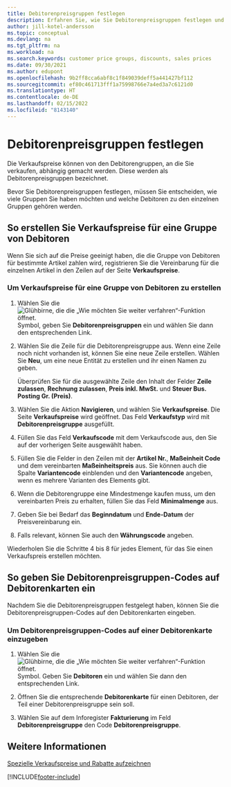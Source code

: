 ```yaml
---
title: Debitorenpreisgruppen festlegen
description: Erfahren Sie, wie Sie Debitorenpreisgruppen festlegen und Verkaufspreise für diese Gruppen erstellen.
author: jill-kotel-andersson
ms.topic: conceptual
ms.devlang: na
ms.tgt_pltfrm: na
ms.workload: na
ms.search.keywords: customer price groups, discounts, sales prices
ms.date: 09/30/2021
ms.author: edupont
ms.openlocfilehash: 9b2ff8cca6abf8c1f849039deff5a441427bf112
ms.sourcegitcommit: ef80c461713fff1a75998766e7a4ed3a7c6121d0
ms.translationtype: HT
ms.contentlocale: de-DE
ms.lasthandoff: 02/15/2022
ms.locfileid: "8143140"
---
```

# <a name="set-up-customer-price-groups"></a>Debitorenpreisgruppen festlegen
  
Die Verkaufspreise können von den Debitorengruppen, an die Sie verkaufen, abhängig gemacht werden. Diese werden als Debitorenpreisgruppen bezeichnet.

Bevor Sie Debitorenpreisgruppen festlegen, müssen Sie entscheiden, wie viele Gruppen Sie haben möchten und welche Debitoren zu den einzelnen Gruppen gehören werden.  

## <a name="how-to-create-sales-prices-for-a-group-of-customers"></a>So erstellen Sie Verkaufspreise für eine Gruppe von Debitoren  

Wenn Sie sich auf die Preise geeinigt haben, die die Gruppe von Debitoren für bestimmte Artikel zahlen wird, registrieren Sie die Vereinbarung für die einzelnen Artikel in den Zeilen auf der Seite **Verkaufspreise**.

### <a name="to-create-sales-prices-for-a-group-of-customers"></a>Um Verkaufspreise für eine Gruppe von Debitoren zu erstellen

1. Wählen Sie die ![Glühbirne, die die „Wie möchten Sie weiter verfahren“-Funktion öffnet.](media/ui-search/search_small.png "Sagen Sie mir, was Sie tun möchten") Symbol, geben Sie **Debitorenpreisgruppen** ein und wählen Sie dann den entsprechenden Link.  

2. Wählen Sie die Zeile für die Debitorenpreisgruppe aus. Wenn eine Zeile noch nicht vorhanden ist, können Sie eine neue Zeile erstellen. Wählen Sie **Neu**, um eine neue Entität zu erstellen und ihr einen Namen zu geben.  
    
    Überprüfen Sie für die ausgewählte Zeile den Inhalt der Felder **Zeile zulassen**, **Rechnung zulassen**, **Preis inkl. MwSt.** und **Steuer Bus. Posting Gr. (Preis)**. 
  
3. Wählen Sie die Aktion **Navigieren**, und wählen Sie **Verkaufspreise**. Die Seite **Verkaufspreise** wird geöffnet. Das Feld **Verkaufstyp** wird mit **Debitorenpreisgruppe** ausgefüllt.  
  
4. Füllen Sie das Feld **Verkaufscode** mit dem Verkaufscode aus, den Sie auf der vorherigen Seite ausgewählt haben.  
  
5. Füllen Sie die Felder in den Zeilen mit der **Artikel Nr.**, **Maßeinheit Code** und dem vereinbarten **Maßeinheitspreis** aus. Sie können auch die Spalte **Variantencode** einblenden und den **Variantencode** angeben, wenn es mehrere Varianten des Elements gibt.  
  
6. Wenn die Debitorengruppe eine Mindestmenge kaufen muss, um den vereinbarten Preis zu erhalten, füllen Sie das Feld **Minimalmenge** aus.  

7. Geben Sie bei Bedarf das **Beginndatum** und **Ende-Datum** der Preisvereinbarung ein.  
  
8. Falls relevant, können Sie auch den **Währungscode** angeben.

Wiederholen Sie die Schritte 4 bis 8 für jedes Element, für das Sie einen Verkaufspreis erstellen möchten.

## <a name="how-to-enter-customer-price-group-codes-on-customer-cards"></a>So geben Sie Debitorenpreisgruppen-Codes auf Debitorenkarten ein  

Nachdem Sie die Debitorenpreisgruppen festgelegt haben, können Sie die Debitorenpreisgruppen-Codes auf den Debitorenkarten eingeben.

### <a name="to-enter-customer-price-group-codes-on-a-customer-card"></a>Um Debitorenpreisgruppen-Codes auf einer Debitorenkarte einzugeben  

1. Wählen Sie die ![Glühbirne, die die „Wie möchten Sie weiter verfahren“-Funktion öffnet.](media/ui-search/search_small.png "Sagen Sie mir, was Sie tun möchten") Symbol. Geben Sie **Debitoren** ein und wählen Sie dann den entsprechenden Link.  

2. Öffnen Sie die entsprechende **Debitorenkarte** für einen Debitoren, der Teil einer Debitorenpreisgruppe sein soll.  

3. Wählen Sie auf dem Inforegister **Fakturierung** im Feld **Debitorenpreisgruppe** den Code **Debitorenpreisgruppe**.  


## <a name="see-also"></a>Weitere Informationen

[Spezielle Verkaufspreise und Rabatte aufzeichnen](sales-how-record-sales-price-discount-payment-agreements.md)  

[!INCLUDE[footer-include](includes/footer-banner.md)]
